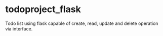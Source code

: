 # todoproject_flask
Todo list using flask capable of create, read, update and delete operation via interface.
